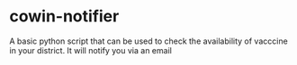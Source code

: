 # cowin-notifier
A basic python script that can be used to check the availability of vacccine in your district. It will notify you via an email
